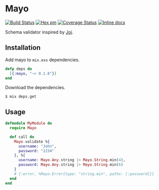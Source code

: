 # Mayo

[![Build Status](https://travis-ci.org/tommy351/mayo.svg?branch=master)](https://travis-ci.org/tommy351/mayo) [![Hex pm](http://img.shields.io/hexpm/v/mayo.svg?style=flat)](https://hex.pm/packages/mayo) [![Coverage Status](https://coveralls.io/repos/tommy351/mayo/badge.svg?branch=master)](https://coveralls.io/r/tommy351/mayo?branch=master) [![Inline docs](http://inch-ci.org/github/tommy351/mayo.svg)](http://inch-ci.org/github/tommy351/mayo)

Schema validator inspired by [Joi].

## Installation

Add mayo to `mix.exs` dependencies.

``` elixir
defp deps do
  [{:mayo, "~> 0.1.0"}]
end
```

Download the dependencies.

```
$ mix deps.get
```

## Usage

``` elixir
defmodule MyModule do
  require Mayo

  def call do
    Mayo.validate %{
      username: "John",
      password: "1234"
    }, %{
      username: Mayo.Any.string |> Mayo.String.min(4),
      password: Mayo.Any.string |> Mayo.String.min(6)
    }
    # {:error, %Mayo.Error{type: "string.min", paths: [:password]}}
  end
end
```

[Joi]: https://github.com/hapijs/joi

